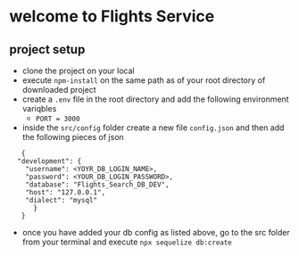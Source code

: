 # welcome to Flights Service

## project setup
- clone the project on your local
- execute `npm-install` on the same path as of your root directory of downloaded project
- create a `.env` file in the root directory and add the following environment variqbles
    - `PORT = 3000`
- inside the `src/config` folder create a new file `config.json` and then add the following pieces of json

```
   {
  "development": {
    "username": <YOYR_DB_LOGIN_NAME>,
    "password": <YOUR_DB_LOGIN_PASSWORD>,
    "database": "Flights_Search_DB_DEV",
    "host": "127.0.0.1",
    "dialect": "mysql"
      }
   }

```
- once you have added your db config as listed above, go to the src folder from your terminal and execute `npx sequelize db:create`
```
```